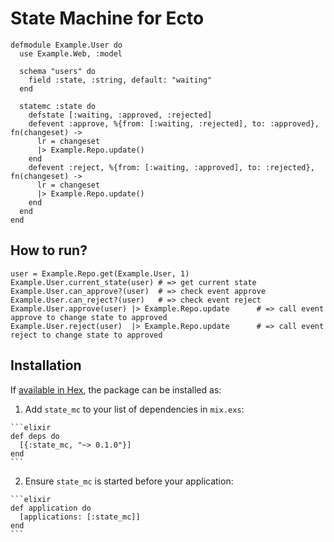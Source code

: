 # State Machine for Ecto

```
defmodule Example.User do
  use Example.Web, :model

  schema "users" do
    field :state, :string, default: "waiting"
  end

  statemc :state do
    defstate [:waiting, :approved, :rejected]
    defevent :approve, %{from: [:waiting, :rejected], to: :approved}, fn(changeset) ->
      lr = changeset
      |> Example.Repo.update()
    end
    defevent :reject, %{from: [:waiting, :approved], to: :rejected}, fn(changeset) ->
      lr = changeset
      |> Example.Repo.update()
    end
  end
end
```

## How to run?

```
user = Example.Repo.get(Example.User, 1)
Example.User.current_state(user) # => get current state
Example.User.can_approve?(user)  # => check event approve
Example.User.can_reject?(user)   # => check event reject
Example.User.approve(user) |> Example.Repo.update      # => call event approve to change state to approved
Example.User.reject(user)  |> Example.Repo.update      # => call event reject to change state to approved
```

## Installation

If [available in Hex](https://hex.pm/docs/publish), the package can be installed as:

  1. Add `state_mc` to your list of dependencies in `mix.exs`:

    ```elixir
    def deps do
      [{:state_mc, "~> 0.1.0"}]
    end
    ```

  2. Ensure `state_mc` is started before your application:

    ```elixir
    def application do
      [applications: [:state_mc]]
    end
    ```

